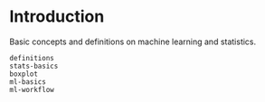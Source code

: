 # Introduction

Basic concepts and definitions on machine learning and statistics.


```{toctree}
definitions
stats-basics
boxplot
ml-basics
ml-workflow
```